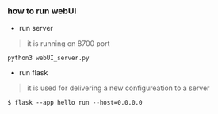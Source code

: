 ### how to run webUI 

* run server
> it is running on 8700 port
```
python3 webUI_server.py
```

* run flask
> it is used for delivering a new configureation to a server
```
$ flask --app hello run --host=0.0.0.0
```


